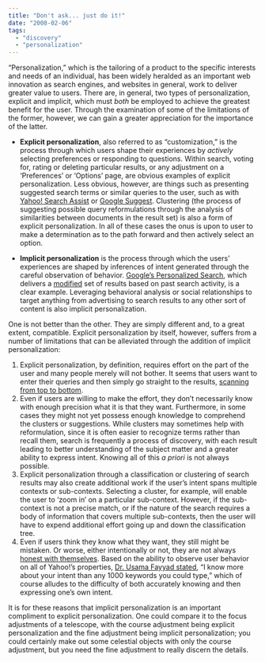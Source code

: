 ```yaml
---
title: "Don't ask... just do it!"
date: "2008-02-06"
tags: 
  - "discovery"
  - "personalization"
---
```


“Personalization,” which is the tailoring of a product to the specific interests and needs of an individual, has been widely heralded as an important web innovation as search engines, and websites in general, work to deliver greater value to users. There are, in general, two types of personalization, explicit and implicit, which must _both_ be employed to achieve the greatest benefit for the user. Through the examination of some of the limitations of the former, however, we can gain a greater appreciation for the importance of the latter.

- **Explicit personalization**, also referred to as “customization,” is the process through which users shape their experiences by _actively_ selecting preferences or responding to questions. Within search, voting for, rating or deleting particular results, or any adjustment on a ‘Preferences’ or ‘Options’ page, are obvious examples of explicit personalization. Less obvious, however, are things such as presenting suggested search terms or similar queries to the user, such as with [Yahoo! Search Assist](http://tools.search.yahoo.com/newsearch/searchassist) or [Google Suggest](http://www.google.com/webhp?complete=1&hl=en). Clustering (the process of suggesting possible query reformulations through the analysis of similarities between documents in the result set) is also a form of explicit personalization. In all of these cases the onus is upon to user to make a determination as to the path forward and then actively select an option.

- **Implicit personalization** is the process through which the users’ experiences are shaped by inferences of intent generated through the careful observation of behavior. [Google’s Personalized Search](http://www.google.com/psearch), which delivers a [modified](http://searchengineland.com/070202-224617.php) set of results based on past search activity, is a clear example. Leveraging behavioral analysis or social relationships to target anything from advertising to search results to any other sort of content is also implicit personalization.

One is not better than the other. They are simply different and, to a great extent, compatible. Explicit personalization by itself, however, suffers from a number of limitations that can be alleviated through the addition of implicit personalization:

1. Explicit personalization, by definition, requires effort on the part of the user and many people merely will not bother. It seems that users want to enter their queries and then simply go straight to the results, [scanning from top to bottom](http://searchengineland.com/070921-070852.php).
2. Even if users are willing to make the effort, they don’t necessarily know with enough precision what it is that they want. Furthermore, in some cases they might not yet possess enough knowledge to comprehend the clusters or suggestions. While clusters may sometimes help with reformulation, since it is often easier to recognize terms rather than recall them, search is frequently a process of discovery, with each result leading to better understanding of the subject matter and a greater ability to express intent. Knowing all of this _a priori_ is not always possible.
3. Explicit personalization through a classification or clustering of search results may also create additional work if the user’s intent spans multiple contexts or sub-contexts. Selecting a cluster, for example, will enable the user to ‘zoom in’ on a particular sub-context. However, if the sub-context is not a precise match, or if the nature of the search requires a body of information that covers multiple sub-contexts, then the user will have to expend additional effort going up and down the classification tree.
4. Even if users think they know what they want, they still might be mistaken. Or worse, either intentionally or not, they are not always [honest with themselves](http://online.wsj.com/public/article/SB114961753581872822-rR3vT0iNg5HrPfdR6tdSAbRAZXA_20060711.html?mod=tff_main_tff_top). Based on the ability to observe user behavior on all of Yahoo!’s properties, [Dr. Usama Fayyad stated](http://money.cnn.com/magazines/business2/business2_archive/2007/03/01/8401043/index.htm?postversion=2007022615), “I know more about your intent than any 1000 keywords you could type,” which of course alludes to the difficulty of both accurately knowing and then expressing one’s own intent.

It is for these reasons that implicit personalization is an important compliment to explicit personalization. One could compare it to the focus adjustments of a telescope, with the course adjustment being explicit personalization and the fine adjustment being implicit personalization; you could certainly make out some celestial objects with only the course adjustment, but you need the fine adjustment to really discern the details.
